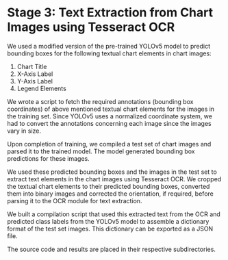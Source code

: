 # Stage 3: Text Extraction from Chart Images using Tesseract OCR

We used a modified version of the pre-trained YOLOv5 model to predict bounding boxes for the following textual chart elements in chart images:
1. Chart Title
2. X-Axis Label
3. Y-Axis Label
4. Legend Elements

We wrote a script to fetch the required annotations (bounding box coordinates) of above mentioned textual chart elements for the images in the training set. Since YOLOv5 uses a normalized coordinate system, we had to convert the annotations concerning each image since the images vary in size.

Upon completion of training, we compiled a test set of chart images and parsed it to the trained model. The model generated bounding box predictions for these images.

We used these predicted bounding boxes and the images in the test set to extract text elements in the chart images using Tesseract OCR. We cropped the textual chart elements to their predicted bounding boxes, converted them into binary images and corrected the orientation, if required, before parsing it to the OCR module for text extraction.

We built a compilation script that used this extracted text from the OCR and predicted class labels from the YOLOv5 model to assemble a dictionary format of the test set images. This dictionary can be exported as a JSON file.

The source code and results are placed in their respective subdirectories.